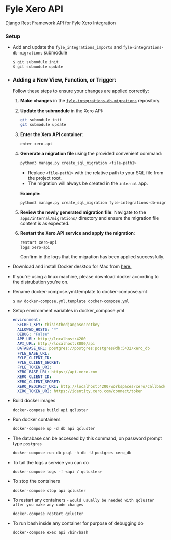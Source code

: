 # Fyle Xero API
Django Rest Framework API for Fyle Xero Integration

### Setup

* Add and update the `fyle_integrations_imports` and `fyle-integrations-db-migrations` submodule
    ```bash
    $ git submodule init
    $ git submodule update
    ```

* ### Adding a New View, Function, or Trigger:
    Follow these steps to ensure your changes are applied correctly:

    1. **Make changes** in the [`fyle-integrations-db-migrations`](https://github.com/fylein/fyle-integrations-db-migrations) repository.
    2. **Update the submodule** in the Xero API:
        ```bash
        git submodule init
        git submodule update
        ```
    3. **Enter the Xero API container**:
        ```bash
        enter xero-api
        ```
    4. **Generate a migration file** using the provided convenient command:
        ```bash
        python3 manage.py create_sql_migration <file-path1>
        ```
        - Replace `<file-path1>` with the relative path to your SQL file from the project root.
        - The migration will always be created in the `internal` app.

        **Example:**
        ```bash
        python3 manage.py create_sql_migration fyle-integrations-db-migrations/xero/functions/re_export_expenses_xero.sql
        ```

    5. **Review the newly generated migration file**:
        Navigate to the `apps/internal/migrations/` directory and ensure the migration file content is as expected.

    6. **Restart the Xero API service and apply the migration**:
        ```bash
        restart xero-api
        logs xero-api
        ```
        Confirm in the logs that the migration has been applied successfully.


* Download and install Docker desktop for Mac from [here.](https://www.docker.com/products/docker-desktop)

* If you're using a linux machine, please download docker according to the distrubution you're on.

* Rename docker-compose.yml.template to docker-compose.yml

    ```
    $ mv docker-compose.yml.template docker-compose.yml
    ```

* Setup environment variables in docker_compose.yml

    ```yaml
    environment:
      SECRET_KEY: thisisthedjangosecretkey
      ALLOWED_HOSTS: "*"
      DEBUG: "False"
      APP_URL: http://localhost:4200
      API_URL: http://localhost:8000/api
      DATABASE_URL: postgres://postgres:postgres@db:5432/xero_db
      FYLE_BASE_URL:
      FYLE_CLIENT_ID:
      FYLE_CLIENT_SECRET:
      FYLE_TOKEN_URI:
      XERO_BASE_URL: https://api.xero.com
      XERO_CLIENT_ID:
      XERO_CLIENT_SECRET:
      XERO_REDIRECT_URI: http://localhost:4200/workspaces/xero/callback
      XERO_TOKEN_URI: https://identity.xero.com/connect/token
   ```

* Build docker images

    ```
    docker-compose build api qcluster
    ```

* Run docker containers

    ```
    docker-compose up -d db api qcluster
    ```

* The database can be accessed by this command, on password prompt type `postgres`

    ```
    docker-compose run db psql -h db -U postgres xero_db
    ```

* To tail the logs a service you can do

    ```
    docker-compose logs -f <api / qcluster>
    ```

* To stop the containers

    ```
    docker-compose stop api qcluster
    ```

* To restart any containers - `would usually be needed with qcluster after you make any code changes`

    ```
    docker-compose restart qcluster
    ```

* To run bash inside any container for purpose of debugging do

    ```
    docker-compose exec api /bin/bash
    ```
